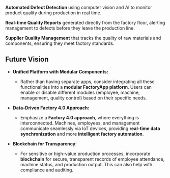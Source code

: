 **Automated Defect Detection** using computer vision and AI to monitor product quality during production in real time.

**Real-time Quality Reports** generated directly from the factory floor, alerting management to defects before they leave the production line.

**Supplier Quality Management** that tracks the quality of raw materials and components, ensuring they meet factory standards.

## Future Vision
- **Unified Platform with Modular Components:**
   - Rather than having separate apps, consider integrating all these functionalities into a **modular FactoryApp platform**. Users can enable or disable different modules (employee, machine, management, quality control) based on their specific needs.

- **Data-Driven Factory 4.0 Approach:**
   - Emphasize a **Factory 4.0 approach**, where everything is interconnected. Machines, employees, and management communicate seamlessly via IoT devices, providing **real-time data synchronization** and more **intelligent factory automation**.
  
- **Blockchain for Transparency**: 
   - For sensitive or high-value production processes, incorporate **blockchain** for secure, transparent records of employee attendance, machine status, and production output. This can also help with compliance and auditing.
